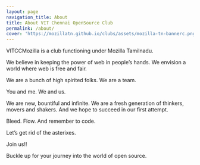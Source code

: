 ```yaml
---
layout: page
navigation_title: About
title: About VIT Chennai OpenSource Club 
permalink: /about/
cover: 'https://mozillatn.github.io/clubs/assets/mozilla-tn-bannerc.png'
---
```


VITCCMozilla is a club functioning under Mozilla Tamilnadu.

We believe in keeping the power of web in people’s hands. We envision a world where web is free and fair.

We are a bunch of high spirited folks. We are a team.

You and me. We and us.

We are new, bountiful and infinite. We are a fresh generation of thinkers, movers and shakers. And we hope to succeed in our first attempt.

Bleed. Flow. And remember to code.

Let’s get rid of the asterixes.

Join us!!

Buckle up for your journey into the world of open source.
